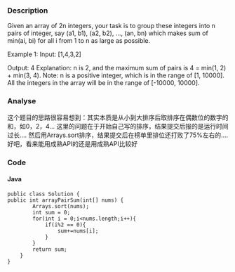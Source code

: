 ### Description
Given an array of 2n integers, your task is to group these integers into n pairs of integer, say (a1, b1), (a2, b2), ..., (an, bn) which makes sum of min(ai, bi) for all i from 1 to n as large as possible.

Example 1:
Input: [1,4,3,2]

Output: 4
Explanation: n is 2, and the maximum sum of pairs is 4 = min(1, 2) + min(3, 4).
Note:
n is a positive integer, which is in the range of [1, 10000].
All the integers in the array will be in the range of [-10000, 10000].

### Analyse
这个题目的思路很容易想到：其实本质是从小到大排序后取排序在偶数位的数字的和，如0，2，4...
这里的问题在于开始自己写的排序，结果提交后报的是运行时间过长....
然后用Arrays.sort排序，结果提交后在榜单里排位还打败了75%左右的....
好吧，看来能用成熟API的还是用成熟API比较好
### Code

#### Java
```
public class Solution {
public int arrayPairSum(int[] nums) {
        Arrays.sort(nums);
		int sum = 0;
		for(int i = 0;i<nums.length;i++){
			if(i%2 == 0){
				sum+=nums[i];
			}
		}
        return sum;
    }
}

```

